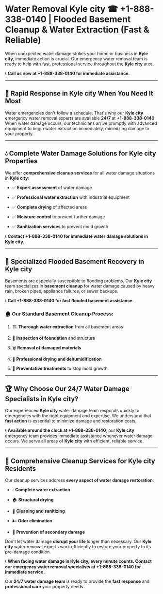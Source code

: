 # Water Removal Kyle city ☎ +1-888-338-0140 | Flooded Basement Cleanup & Water Extraction (Fast & Reliable)

When unexpected water damage strikes your home or business in **Kyle city**, immediate action is crucial. Our emergency water removal team is ready to help with fast, professional service throughout the **Kyle city** area. 

📞 **Call us now at +1-888-338-0140 for immediate assistance.**
---
## 🚀 Rapid Response in Kyle city When You Need It Most
Water emergencies don't follow a schedule. That's why our **Kyle city** emergency water removal experts are available **24/7** at **+1-888-338-0140**. When water damage occurs, our technicians arrive promptly with advanced equipment to begin water extraction immediately, minimizing damage to your property.
---
## 💧 Complete Water Damage Solutions for Kyle city Properties
We offer **comprehensive cleanup services** for all water damage situations in **Kyle city**:
- ✅ **Expert assessment** of water damage  
- ✅ **Professional water extraction** with industrial equipment  
- ✅ **Complete drying** of affected areas  
- ✅ **Moisture control** to prevent further damage  
- ✅ **Sanitization services** to prevent mold growth  
📞 **Contact +1-888-338-0140 for immediate water damage solutions in Kyle city.**
---
## 🌊 Specialized Flooded Basement Recovery in Kyle city
Basements are especially susceptible to flooding problems. Our **Kyle city** team specializes in **basement cleanup** for water damage caused by heavy rain, broken pipes, appliance failures, or sewer backups. 
📞 **Call +1-888-338-0140 for fast flooded basement assistance.**
### 🏚️ Our Standard Basement Cleanup Process:
1. 🏗️ **Thorough water extraction** from all basement areas  
2. 🔎 **Inspection of foundation** and structure  
3. 🗑️ **Removal of damaged materials**  
4. 💨 **Professional drying and dehumidification**  
5. 🚫 **Preventative treatments** to stop mold growth  
---
## 🏆 Why Choose Our 24/7 Water Damage Specialists in Kyle city?
Our experienced **Kyle city** water damage team responds quickly to emergencies with the right equipment and expertise. We understand that **fast action** is essential to minimize damage and restoration costs.
📞 **Available around the clock at +1-888-338-0140**, our **Kyle city** emergency team provides immediate assistance whenever water damage occurs. We serve all areas of **Kyle city** with efficient, reliable service.
---
## 🧹 Comprehensive Cleanup Services for Kyle city Residents
Our cleanup services address **every aspect of water damage restoration**:
- 💧 **Complete water extraction**  
- 🏠 **Structural drying**  
- 🧼 **Cleaning and sanitizing**  
- 🌬️ **Odor elimination**  
- 🚫 **Prevention of secondary damage**  
Don't let water damage **disrupt your life** longer than necessary. Our **Kyle city** water removal experts work efficiently to restore your property to its pre-damage condition.
📞 **When facing water damage in Kyle city, every minute counts. Contact our emergency water removal specialists at +1-888-338-0140 for immediate service.**
Our **24/7 water damage team** is ready to provide the **fast response** and **professional care** your property needs.
